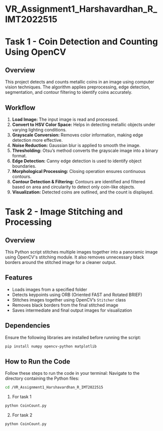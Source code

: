 # VR_Assignment1_Harshavardhan_R_IMT2022515

# Task 1 - Coin Detection and Counting Using OpenCV  

## Overview  
This project detects and counts metallic coins in an image using computer vision techniques. The algorithm applies preprocessing, edge detection, segmentation, and contour filtering to identify coins accurately.  

## Workflow  

1. **Load Image:** The input image is read and processed.  
2. **Convert to HSV Color Space:** Helps in detecting metallic objects under varying lighting conditions.  
3. **Grayscale Conversion:** Removes color information, making edge detection more effective.  
4. **Noise Reduction:** Gaussian blur is applied to smooth the image.  
5. **Thresholding:** Otsu’s method converts the grayscale image into a binary format.  
6. **Edge Detection:** Canny edge detection is used to identify object boundaries.  
7. **Morphological Processing:** Closing operation ensures continuous contours.  
8. **Contour Detection & Filtering:** Contours are identified and filtered based on area and circularity to detect only coin-like objects.  
9. **Visualization:** Detected coins are outlined, and the count is displayed.

# Task 2 - Image Stitching and Processing

## Overview
This Python script stitches multiple images together into a panoramic image using OpenCV's stitching module. It also removes unnecessary black borders around the stitched image for a cleaner output.

## Features
- Loads images from a specified folder
- Detects keypoints using ORB (Oriented FAST and Rotated BRIEF)
- Stitches images together using OpenCV’s `Stitcher` class
- Removes black borders from the final stitched image
- Saves intermediate and final output images for visualization


## Dependencies  
Ensure the following libraries are installed before running the script:  
```bash
pip install numpy opencv-python matplotlib
```
## How to Run the Code
Follow these steps to run the code in your terminal:
Navigate to the directory containing the Python files:

 ```bash
cd /VR_Assignment1_Harshavardhan_R_IMT2022515
```
1. For task 1
 ```bash
python CoinCount.py
```

2. For task 2
 ```bash
python CoinCount.py
``` 
